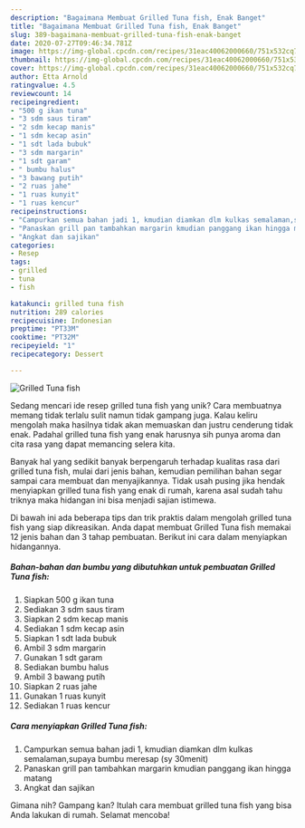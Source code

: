 ```yaml
---
description: "Bagaimana Membuat Grilled Tuna fish, Enak Banget"
title: "Bagaimana Membuat Grilled Tuna fish, Enak Banget"
slug: 389-bagaimana-membuat-grilled-tuna-fish-enak-banget
date: 2020-07-27T09:46:34.781Z
image: https://img-global.cpcdn.com/recipes/31eac40062000660/751x532cq70/grilled-tuna-fish-foto-resep-utama.jpg
thumbnail: https://img-global.cpcdn.com/recipes/31eac40062000660/751x532cq70/grilled-tuna-fish-foto-resep-utama.jpg
cover: https://img-global.cpcdn.com/recipes/31eac40062000660/751x532cq70/grilled-tuna-fish-foto-resep-utama.jpg
author: Etta Arnold
ratingvalue: 4.5
reviewcount: 14
recipeingredient:
- "500 g ikan tuna"
- "3 sdm saus tiram"
- "2 sdm kecap manis"
- "1 sdm kecap asin"
- "1 sdt lada bubuk"
- "3 sdm margarin"
- "1 sdt garam"
- " bumbu halus"
- "3 bawang putih"
- "2 ruas jahe"
- "1 ruas kunyit"
- "1 ruas kencur"
recipeinstructions:
- "Campurkan semua bahan jadi 1, kmudian diamkan dlm kulkas semalaman,supaya bumbu meresap (sy 30menit)"
- "Panaskan grill pan tambahkan margarin kmudian panggang ikan hingga matang"
- "Angkat dan sajikan"
categories:
- Resep
tags:
- grilled
- tuna
- fish

katakunci: grilled tuna fish 
nutrition: 289 calories
recipecuisine: Indonesian
preptime: "PT33M"
cooktime: "PT32M"
recipeyield: "1"
recipecategory: Dessert

---
```



![Grilled Tuna fish](https://img-global.cpcdn.com/recipes/31eac40062000660/751x532cq70/grilled-tuna-fish-foto-resep-utama.jpg)

Sedang mencari ide resep grilled tuna fish yang unik? Cara membuatnya memang tidak terlalu sulit namun tidak gampang juga. Kalau keliru mengolah maka hasilnya tidak akan memuaskan dan justru cenderung tidak enak. Padahal grilled tuna fish yang enak harusnya sih punya aroma dan cita rasa yang dapat memancing selera kita.



Banyak hal yang sedikit banyak berpengaruh terhadap kualitas rasa dari grilled tuna fish, mulai dari jenis bahan, kemudian pemilihan bahan segar sampai cara membuat dan menyajikannya. Tidak usah pusing jika hendak menyiapkan grilled tuna fish yang enak di rumah, karena asal sudah tahu triknya maka hidangan ini bisa menjadi sajian istimewa.


Di bawah ini ada beberapa tips dan trik praktis dalam mengolah grilled tuna fish yang siap dikreasikan. Anda dapat membuat Grilled Tuna fish memakai 12 jenis bahan dan 3 tahap pembuatan. Berikut ini cara dalam menyiapkan hidangannya.

<!--inarticleads1-->

##### Bahan-bahan dan bumbu yang dibutuhkan untuk pembuatan Grilled Tuna fish:

1. Siapkan 500 g ikan tuna
1. Sediakan 3 sdm saus tiram
1. Siapkan 2 sdm kecap manis
1. Sediakan 1 sdm kecap asin
1. Siapkan 1 sdt lada bubuk
1. Ambil 3 sdm margarin
1. Gunakan 1 sdt garam
1. Sediakan  bumbu halus
1. Ambil 3 bawang putih
1. Siapkan 2 ruas jahe
1. Gunakan 1 ruas kunyit
1. Sediakan 1 ruas kencur




<!--inarticleads2-->

##### Cara menyiapkan Grilled Tuna fish:

1. Campurkan semua bahan jadi 1, kmudian diamkan dlm kulkas semalaman,supaya bumbu meresap (sy 30menit)
1. Panaskan grill pan tambahkan margarin kmudian panggang ikan hingga matang
1. Angkat dan sajikan




Gimana nih? Gampang kan? Itulah cara membuat grilled tuna fish yang bisa Anda lakukan di rumah. Selamat mencoba!
